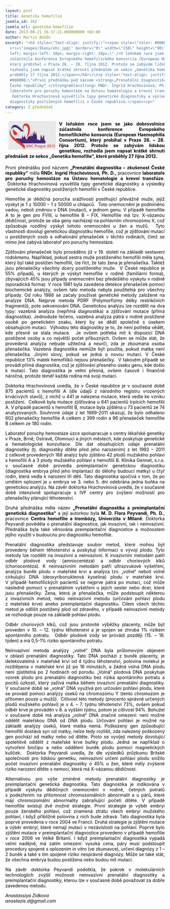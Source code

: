 ```yaml
---
layout: post
title: Genetika hemofilie
joomla_id: 162
joomla_url: genetika-hemofilie
date: 2013-08-21 16:37:21.000000000 +02:00
author: Martin Bohůn
excerpt: "<h4 style=\"text-align: justify;\"><span style=\"color: #000000;\"><img
  src=\"images/Ikony/ehc.jpg\" border=\"0\" width=\"150\" height=\"90\" style=\"float:
  left; margin-left: 10px; margin-right: 10px;\" />V loňském roce jsem se jako dobrovolnice
  zúčastnila konference Evropského hemofilického konsorcia (European Haemophilia Consortium),
  který probíhal v Praze 26. – 28. října 2012. Protože se zabývám lidskou genetikou,
  rozhodla jsem napsat krátké shrnutí přednášek ze sekce „Genetika hemofilie“, které
  proběhly 27 října 2012.</span></h4>\r\n<p style=\"text-align: justify;\"><span style=\"color:
  #000000;\">První přednášku pod názvem <strong>„Prenatální diagnostika – zkušenost
  České republiky“ </strong>měla<strong> RNDr. Ingrid Hrachovinová, Ph. D., </strong>pracovnice<strong>
  laboratoře pro poruchy hemostáze na Ústavu hematologie a krevní transfúze</strong>.
   Doktorka Hrachovinová vysvětlila typy genetické diagnostiky a výsledky genetické
  diagnostiky postižených hemofilií v České republice.</span></p>"
category: Z přednášek
---
```

<h4 style="text-align: justify;"><span style="color: #000000;"><img src="images/Ikony/ehc.jpg" border="0" width="150" height="90" style="float: left; margin-left: 10px; margin-right: 10px;" />V loňském roce jsem se jako dobrovolnice zúčastnila konference Evropského hemofilického konsorcia (European Haemophilia Consortium), který probíhal v Praze 26. – 28. října 2012. Protože se zabývám lidskou genetikou, rozhodla jsem napsat krátké shrnutí přednášek ze sekce „Genetika hemofilie“, které proběhly 27 října 2012.</span></h4>

<p style="text-align: justify;"><span style="color: #000000;">První přednášku pod názvem <strong>„Prenatální diagnostika – zkušenost České republiky“ </strong>měla<strong> RNDr. Ingrid Hrachovinová, Ph. D., </strong>pracovnice<strong> laboratoře pro poruchy hemostáze na Ústavu hematologie a krevní transfúze</strong>.  Doktorka Hrachovinová vysvětlila typy genetické diagnostiky a výsledky genetické diagnostiky postižených hemofilií v České republice.</span></p>



<p style="text-align: justify;"><span style="color: #000000;">Hemofilie je dědičná porucha srážlivosti postihující převážně muže, jejíž výskyt je 1 z 10000 – 1 z 50000 u chlapců.  Toto onemocnění je podmíněno vadou, neboli změnou v DNA (mutací), v jednom genu. V případě hemofilie A to je gen pro FVIII, u hemofilie B – FIX. Hemofilie má tzv. X-vázanou dědičnost, protože se oba geny nacházejí na pohlavním chromozómu X, což způsobuje rozdílný výskyt tohoto onemocnění u žen a mužů.  Tyto vlastnosti dovolují genetickou diagnostiku hemofilie, což je zjišťování mutací u postižených osob a odhalování přenašeček v těchto rodinách, čímž se mimo jiné zabývá laboratoř pro poruchy hemostáze. </span></p>

<p style="text-align: justify;"><span style="color: #000000;">Zjišťování přenašeček bylo prováděno již v 19. století na základě sestavení rodokmenu. Například, pokud sestra muže postiženého hemofilií měla syna, který byl také postižen hemofilií, lze říct, že tato žena je přenašečka. Taktéž jsou přenašečky všechny dcery postiženého muže.  V České republice je 55% případů, u kterých je výskyt hemofilie v rodině (familiární forma), zbývajících 45% jsou případy onemocnění bez předešlého výskytu v rodině (sporadická forma). V roce 1981 byla zavedena detekce přenašeček pomocí biochemické analýzy, ovšem tato metoda nebyla použitelná pro všechny případy. Od roku 1988 se začaly používat genetické metody založené na analýze DNA. Nejprve metoda PDRF (Polymorfizmy délky restrikčních fragmentů), pote sekvenování DNA. Genetickou analýzu lze rozdělit na dva typy: vazebná analýza (nepřímá diagnostika) a zjišťování mutace (přímá diagnostika). Jednoduše řečeno, vazebná analýza pátrá v rodině postižené osobě po genetickém znaku, který by se dědil společně s úsekem obsahujícím mutaci.  Výhodou této diagnostiky je to, že není potřeba vědět, kde přesně se stala mutace.  Je ovšem potřeba mít k dispozici DNA postižené osoby a co největší počet příbuzných. Ovšem se může stát, že provedená analýza nebude užitečná a neurčí, zda je zkoumaná osoba přenašečka. Vazebná diagnostika nemůže být použita, pokud matka není přenašečka. Jinými slovy, pokud se jedná o novou mutaci. V České republice 13% matek hemofiliků nejsou přenašečky.  V takovém případě se provádí přímá diagnostika, což je zjišťování přesného úseku genu, kde došlo k mutaci. Tato diagnostika je velmi přesná, ovšem časově i finančně náročná, protože téměř každá rodina má svoji mutaci.</span></p>

<p style="text-align: justify;"><span style="color: #000000;">Doktorka Hrachovinová uvedla, že v České republice je v současné době 875 pacientů s hemofilií A (dle údajů z národního registru vrozených krvácivých stavů), z nichž u 441 je nalezena mutace, která vedla ke vzniku postižení.  Celkově byla mutace zjišťována u 641 pacientů trpících hemofilií A. V případě pacientů s hemofilií B, mutace byla zjištěna u 73 pacientů ze 74 analyzovaných. Souhrnné údaje z let 1989-2011 ukazují, že bylo odhaleno 602 přenašečky hemofilie A celkem z 399 rodin a 96 přenašeček hemofilie B celkem ze 180 rodin.</span></p>

<p style="text-align: justify;"><span style="color: #000000;">Laboratoř poruchy hemostáze úzce spolupracuje s centry lékařské genetiky v Praze, Brně, Ostravě, Olomouci a jiných městech, kde poskytuje genetické a hematologické konzultace. Dle dat obsahujících údaje prenatální diagnostiky (tj. diagnostiky dítěte před jeho narozením) z let 1992 – 2011 z celkově provedených 188 analýz bylo zjištěno 42 plodů mužského pohlaví s hemofilií A a 3 plody mužského pohlaví s hemofilií B. Klinika Gennet, s.r.o. v současné době provedla preimplantační genetickou diagnostiku (diagnostika embrya před jeho implantací do dělohy budoucí matky) u čtyř rodin, která vedla k narození tří dětí. Tato diagnostika spočívá v tom, že po umělém oplození je u embrya ve 3. nebo 5. dní odebrána jedna buňka na genetickou analýzu. Na závěr doktorka Hrachovinová uvedla, že v současné době intenzivně spolupracuje s IVF centry pro zvýšení možností pro přenašečky plánující těhotenství.</span></p>

<p style="text-align: justify;"><span style="color: #000000;">Druhá přednáška měla název <strong>„Prenatální diagnostika a preimplantační genetická diagnostika“</strong> a její autorkou byla <strong>M. D. Flora Peyvandi, Ph. D.</strong>, pracovnice <strong>Centra hemofilie a trombózy, Univerzita v Milaně</strong>. Doktorka Peyvandi pověděla o prenatální diagnostice, jak invazivní, tak i neinvazivní. Přednáška byla také věnována preimplantační diagnostice a možnostem jejího využití v budoucnu pro diagnostiku hemofilie.</span></p>

<p style="text-align: justify;"><span style="color: #000000;">Prenatální diagnostika představuje soubor metod, které mohou být provedeny během těhotenství a poskytují informaci o vývoji plodu. Tyto metody lze rozdělit na invazivní a neinvazivní. K invazivním metodám patří odběr plodové vody (amniocentéza) a odběr choriových klků (choriocentéza). K neinvazivním metodám patří ultrazvukové vyšetření, analýza buněk plodu v mateřské krvi a analýza tzv. „volné“ neboli volně cirkulující DNA (deoxyribonukleová kyselina) plodu v mateřské krvi. V případě hemofilických pacientů se nejprve pátrá po mutaci, což může následně pomoct v prenatálním vyšetření u jejich sester nebo dcer, které jsou přenašečky. Žena, která je přenašečka, může podstoupit některou z invazivních metod, nebo neinvazivní metodu (určování pohlaví plodu z mateřské krve) anebo preimplantační diagnostiku. Cílem všech těchto metod je odlišit postižený plod od zdravého, v případě neinvazivní metody se rozhoduje pouze na základě pohlaví plodu.</span></p>

<p style="text-align: justify;"><span style="color: #000000;">Odběr choriových klků, což jsou prstovité výběžky placenty, může být proveden v 10. – 12. týdnu těhotenství a je spojen se zhruba 1% rizikem spontánního potratu.  Odběr plodové vody se provádí později (15. – 16. týden) a má 0,5-1% riziko spontánního potratu.</span></p>

<p style="text-align: justify;"><span style="color: #000000;">Neinvazivní metoda analýzy „volné“ DNA byla průlomovým objevem v oblasti prenatální diagnostiky. Tato DNA pochází z buněk placenty, je detekovatelná v mateřské krvi od 4 týdnu těhotenství, polovina molekul je rozštěpena v mateřské krvi již po 16 minutách, a žádná volná DNA plodu není zjistitelná po 2 hodinách od porodu. „Volná“ plodová DNA poskytuje vzorek plodu pro prenatální diagnostiku bez rizika spontánního potratu a pocitů úzkosti, který zažívá matka během invazivní prenatální diagnostiky. V současné době se „volná“ DNA využívá pro určování pohlaví plodu, které se provádí pomocí analýzy úseků na chromozómu Y (tento chromozóm je přítomen pouze u mužů).  Citlivost této metody (procento správně určených plodů mužského pohlaví) je v 4. – 7. týdnu těhotenství 73%, ovšem pokud odběr krve je prováděn v 8. a vyšším týdnu, potom je citlivost 94%. Bohužel v současné době má analýza „volné“ DNA značné omezení: není možné oddělit mateřskou DNA od DNA plodu. Určování pohlaví je možné na základě analýzy úseků, které matka nemá. Poškozený gen způsobující hemofilii dostává syn od matky, nelze tedy rozlišit, zda nalezený poškozený gen pochází od matky nebo od dítěte. Proto se vyvíjejí metody dovolující spolehlivě oddělit z mateřské krve buňky plodu. Jedná se například o vytvoření biočipu a nebo oddělení buněk plodu pomocí magnetických kuliček.  Doktorka Peyvandi uvedla, že dle výsledků průzkumu Britské společnosti pro lidskou genetiku, neinvazivní určení pohlaví plodu snížilo počet invazivní prenatální diagnostiky o 45% u žen, které měly zvýšené riziko narození dítěte s nemocí, která má X-vázanou dědičnost.</span></p>

<p style="text-align: justify;"><span style="color: #000000;">Alternativou pro výše zmíněné metody prenatální diagnostiky je preimplantační genetická diagnostika. Tato diagnostika je indikována v případě výskytu dědičných onemocnění v rodině, četných potratů s podezřením na přítomnost chromozomálních abnormalit a u párů, které mají chromozomální abnormality zabraňující početí dítěte. V případě hemofilie existují dvě možné strategie. První strategie je výběr embryí pouze ženského pohlaví, což znamená ztrátu všech embryí mužského pohlaví, i když přibližně polovina z nich bude zdravá. Tato diagnostika byla poprvé provedena v roce 2004 ve Francii. Druhá strategie je zjištění mutace a výběr embryí, které nemají mutaci v nezávislosti na pohlaví. Poprvé bylo zjištění mutace v preimplantační diagnostice provedeno v případě hemofilie v roce 2006 ve Velké Britanii. I když preimplantační diagnostika vypadá velmi nadějně, má zatím omezení: vysoká cena, páry musí podstoupit procedury spojené s oplozením <em>in vitro</em> (ve zkumavce), určení diagnózy z 1 – 2 buněk a také s tím spojené riziko nesprávné diagnózy. Může se také stát, že všechna embrya budou postižena nebo budou mít mutaci.</span></p>

<p style="text-align: justify;"><span style="color: #000000;">Na závěr doktorka Peyvandi podotkla, že pokrok v molekulárních technologiích zvýšil možnosti neinvazivní prenatální diagnostiky a preimplantační diagnostiky, kterou lze v současné době považovat za dobře zavedenou metodu.</span></p>

<p><em><span style="color: #000000;">Anastassiya Zidkova<br />anastazie.d@gmail.com</span></em></p>

<p style="text-align: justify;"><span style="color: #000000;"> </span></p>
